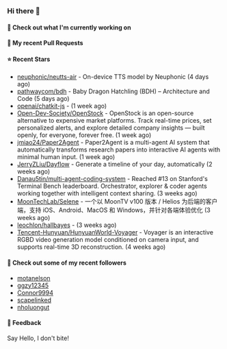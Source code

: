 ### Hi there 👋

#### 👷 Check out what I'm currently working on

#### 🔨 My recent Pull Requests


#### ⭐ Recent Stars

- [neuphonic/neutts-air](https://github.com/neuphonic/neutts-air) - On-device TTS model by Neuphonic (4 days ago)
- [pathwaycom/bdh](https://github.com/pathwaycom/bdh) - Baby Dragon Hatchling (BDH) – Architecture and Code (5 days ago)
- [openai/chatkit-js](https://github.com/openai/chatkit-js) -  (1 week ago)
- [Open-Dev-Society/OpenStock](https://github.com/Open-Dev-Society/OpenStock) - OpenStock is an open-source alternative to expensive market platforms. Track real-time prices, set personalized alerts, and explore detailed company insights — built openly, for everyone, forever free. (1 week ago)
- [jmiao24/Paper2Agent](https://github.com/jmiao24/Paper2Agent) - Paper2Agent is a multi-agent AI system that automatically transforms research papers into interactive AI agents with minimal human input. (1 week ago)
- [JerryZLiu/Dayflow](https://github.com/JerryZLiu/Dayflow) - Generate a timeline of your day, automatically (2 weeks ago)
- [Danau5tin/multi-agent-coding-system](https://github.com/Danau5tin/multi-agent-coding-system) - Reached #13 on Stanford&#39;s Terminal Bench leaderboard. Orchestrator, explorer &amp; coder agents working together with intelligent context sharing. (3 weeks ago)
- [MoonTechLab/Selene](https://github.com/MoonTechLab/Selene) - 一个以 MoonTV v100 版本 / Helios 为后端的客户端，支持 iOS、Android、MacOS 和 Windows，并针对各端体验优化 (3 weeks ago)
- [leochlon/hallbayes](https://github.com/leochlon/hallbayes) -  (3 weeks ago)
- [Tencent-Hunyuan/HunyuanWorld-Voyager](https://github.com/Tencent-Hunyuan/HunyuanWorld-Voyager) - Voyager is an interactive RGBD video generation model conditioned on camera input, and supports real-time 3D reconstruction. (4 weeks ago)

#### 👯 Check out some of my recent followers

- [motanelson](https://github.com/motanelson)
- [ggzy12345](https://github.com/ggzy12345)
- [Connor9994](https://github.com/Connor9994)
- [scapelinked](https://github.com/scapelinked)
- [nholuongut](https://github.com/nholuongut)

#### 💬 Feedback

Say Hello, I don't bite!